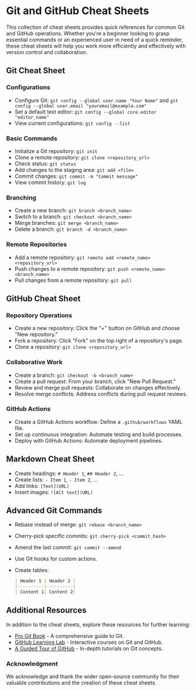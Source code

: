 # Git and GitHub Cheat Sheets

This collection of cheat sheets provides quick references for common Git and GitHub operations. Whether you're a beginner looking to grasp essential commands or an experienced user in need of a quick reminder, these cheat sheets will help you work more efficiently and effectively with version control and collaboration.

## Git Cheat Sheet

### Configurations

- Configure Git: `git config --global user.name "Your Name"` and `git config --global user.email "youremail@example.com"`
- Set a default text editor: `git config --global core.editor "editor_name"`
- View current configurations: `git config --list`

### Basic Commands

- Initialize a Git repository: `git init`
- Clone a remote repository: `git clone <repository_url>`
- Check status: `git status`
- Add changes to the staging area: `git add <file>`
- Commit changes: `git commit -m "Commit message"`
- View commit history: `git log`

### Branching

- Create a new branch: `git branch <branch_name>`
- Switch to a branch: `git checkout <branch_name>`
- Merge branches: `git merge <branch_name>`
- Delete a branch: `git branch -d <branch_name>`

### Remote Repositories

- Add a remote repository: `git remote add <remote_name> <repository_url>`
- Push changes to a remote repository: `git push <remote_name> <branch_name>`
- Pull changes from a remote repository: `git pull`

## GitHub Cheat Sheet

### Repository Operations

- Create a new repository: Click the "+" button on GitHub and choose "New repository."
- Fork a repository: Click "Fork" on the top right of a repository's page.
- Clone a repository: `git clone <repository_url>`

### Collaborative Work

- Create a branch: `git checkout -b <branch_name>`
- Create a pull request: From your branch, click "New Pull Request."
- Review and merge pull requests: Collaborate on changes effectively.
- Resolve merge conflicts: Address conflicts during pull request reviews.

### GitHub Actions

- Create a GitHub Actions workflow: Define a `.github/workflows` YAML file.
- Set up continuous integration: Automate testing and build processes.
- Deploy with GitHub Actions: Automate deployment pipelines.

## Markdown Cheat Sheet

- Create headings: `# Header 1`, `## Header 2`, ...
- Create lists: `- Item 1`, `- Item 2`, ...
- Add links: `[Text](URL)`
- Insert images: `![Alt text](URL)`

## Advanced Git Commands

- Rebase instead of merge: `git rebase <branch_name>`
- Cherry-pick specific commits: `git cherry-pick <commit_hash>`
- Amend the last commit: `git commit --amend`
- Use Git hooks for custom actions.

- Create tables:
  ```markdown
  | Header 1 | Header 2 |
  |----------|----------|
  | Content 1| Content 2|
  ```
## Additional Resources

In addition to the cheat sheets, explore these resources for further learning:

- [Pro Git Book](https://git-scm.com/book/en/v2) - A comprehensive guide to Git.
- [GitHub Learning Lab](https://learn.microsoft.com/training/github/?WT.mc_id=%3Fwt.mc_id%3Dstudentamb_260352) - Interactive courses on Git and GitHub.
- [A Guided Tour of GitHub](https://github.com/skills/introduction-to-github) - In-depth tutorials on Git concepts.

### Acknowledgment

We acknowledge and thank the wider open-source community for their valuable contributions and the creation of these cheat sheets.
